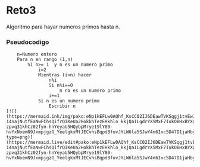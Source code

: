 # Reto3
Algoritmo para hayar numeros primos hasta n.
### Pseudocodigo
        n=Numero entero
        Para n en rango (1,n)
        	Si n>= 1  y n es un numero primo 
        		i=2
        		Mientras (i<n) hacer
        			n%i
        			Si n%i==0
        				n no es un numero primo
        			i+=1
        		Si n es un numero primo
        			Escribir n
    [![](https://mermaid.ink/img/pako:eNp1kEFLw0AQhf_KsCC02IJ6DEawTVKSqgj1tvEwJlsz2Ezq7gaRJP_d3SSCF_eyw5vvPR7TiaIplQjE8dR8FRVqCy9RzuDe_SJlKqhZwnp9BxvJ4VNbK92AYuu-14najNutfEaNwFChsQifrQIKeUa2HokkhTezEHkhlo_kkjQaILgdrYXSMxF7IukOBHxBYXg1THLi5d5QDzvJwK6KgdYNU6-zpvq31khCz02fyn-hnYeyaU5HQybpMrye19lY80-hvYxNoemN9JxmpjgzG_YeelgkxMtJECvhsBqpdBfuvJYLW6la5SJwY4n6Ixc5D47D1jaHby5EYHWrVqI9l2hVRPiusRbBEU9GDT98EYFx?type=png)](https://mermaid.live/edit#pako:eNp1kEFLw0AQhf_KsCC02IJ6DEawTVKSqgj1tvEwJlsz2Ezq7gaRJP_d3SSCF_eyw5vvPR7TiaIplQjE8dR8FRVqCy9RzuDe_SJlKqhZwnp9BxvJ4VNbK92AYuu-14najNutfEaNwFChsQifrQIKeUa2HokkhTezEHkhlo_kkjQaILgdrYXSMxF7IukOBHxBYXg1THLi5d5QDzvJwK6KgdYNU6-zpvq31khCz02fyn-hnYeyaU5HQybpMrye19lY80-hvYxNoemN9JxmpjgzG_YeelgkxMtJECvhsBqpdBfuvJYLW6la5SJwY4n6Ixc5D47D1jaHby5EYHWrVqI9l2hVRPiusRbBEU9GDT98EYFx)
